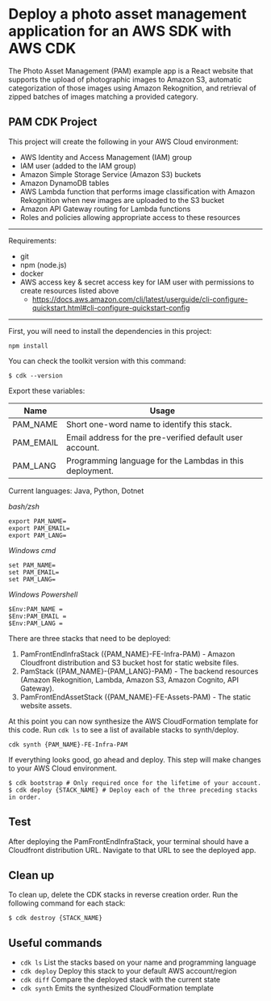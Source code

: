 # Deploy a photo asset management application for an AWS SDK with AWS CDK

The Photo Asset Management (PAM) example app is a React website that supports the upload of photographic images to Amazon S3, automatic categorization of those images using Amazon Rekognition, and retrieval of zipped batches of images matching a provided category.

[//]: # (You will deploy this CDK project using any of the [supported language implementations]&#40;../../README.md#list-of-examples&#41;.)

## PAM CDK Project

This project will create the following in your AWS Cloud environment:

- AWS Identity and Access Management (IAM) group
- IAM user (added to the IAM group)
- Amazon Simple Storage Service (Amazon S3) buckets
- Amazon DynamoDB tables
- AWS Lambda function that performs image classification with Amazon Rekognition when new images are uploaded to the S3 bucket
- Amazon API Gateway routing for Lambda functions
- Roles and policies allowing appropriate access to these resources

---

Requirements:

- git
- npm (node.js)
- docker
- AWS access key & secret access key for IAM user with permissions to create resources listed above
  - https://docs.aws.amazon.com/cli/latest/userguide/cli-configure-quickstart.html#cli-configure-quickstart-config

---

First, you will need to install the dependencies in this project:

```
npm install
```

You can check the toolkit version with this command:

```
$ cdk --version
```

Export these variables:

| Name      | Usage                                                    |
| --------- | -------------------------------------------------------- |
| PAM_NAME  | Short one-word name to identify this stack.              |
| PAM_EMAIL | Email address for the pre-verified default user account. |
| PAM_LANG  | Programming language for the Lambdas in this deployment. |

Current languages: Java, Python, Dotnet

_bash/zsh_

```
export PAM_NAME=
export PAM_EMAIL=
export PAM_LANG=
```

_Windows cmd_

```
set PAM_NAME=
set PAM_EMAIL=
set PAM_LANG=
```

_Windows Powershell_

```
$Env:PAM_NAME =
$Env:PAM_EMAIL =
$Env:PAM_LANG =
```

There are three stacks that need to be deployed:

1. PamFrontEndInfraStack ({PAM_NAME}-FE-Infra-PAM) - Amazon Cloudfront distribution and S3 bucket host for static website files.
2. PamStack ({PAM_NAME}-{PAM_LANG}-PAM) - The backend resources (Amazon Rekognition, Lambda, Amazon S3, Amazon Cognito, API Gateway).
3. PamFrontEndAssetStack ({PAM_NAME}-FE-Assets-PAM) - The static website assets.

At this point you can now synthesize the AWS CloudFormation template for this code. Run `cdk ls` to see
a list of available stacks to synth/deploy.

```
cdk synth {PAM_NAME}-FE-Infra-PAM
```

If everything looks good, go ahead and deploy. This step will make
changes to your AWS Cloud environment.

```
$ cdk bootstrap # Only required once for the lifetime of your account.
$ cdk deploy {STACK_NAME} # Deploy each of the three preceding stacks in order.
```

## Test

After deploying the PamFrontEndInfraStack, your terminal should have a Cloudfront distribution URL.
Navigate to that URL to see the deployed app.

## Clean up

To clean up, delete the CDK stacks in reverse creation order. Run the following command for each stack:

```
$ cdk destroy {STACK_NAME}
```

## Useful commands

- `cdk ls` List the stacks based on your name and programming language
- `cdk deploy` Deploy this stack to your default AWS account/region
- `cdk diff` Compare the deployed stack with the current state
- `cdk synth` Emits the synthesized CloudFormation template
